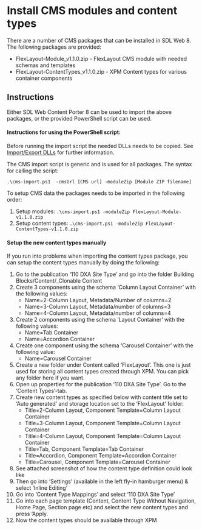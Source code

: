 Install CMS modules and content types
=========================================

There are a number of CMS packages that can be installed in SDL Web 8.
The following packages are provided:

* FlexLayout-Module_v1.1.0.zip - FlexLayout CMS module with needed schemas and templates
* FlexLayout-ContentTypes_v1.1.0.zip - XPM Content types for various container components

Instructions
-------------

Either SDL Web Content Porter 8 can be used to import the above packages, or the provided PowerShell script can be used.

#### Instructions for using the PowerShell script:

Before running the import script the needed DLLs needs to be copied. See [Import/Export DLLs](./ImportExport/README.md) for further information.

The CMS import script is generic and is used for all packages. The syntax for calling the script:

```
.\cms-import.ps1  -cmsUrl [CMS url] -moduleZip [Module ZIP filename]
```

To setup CMS data the packages needs to be imported in the following order:

1. Setup modules: `.\cms-import.ps1 -moduleZip FlexLayout-Module-v1.1.0.zip`
2. Setup content types: `.\cms-import.ps1 -moduleZip FlexLayout-ContentTypes-v1.1.0.zip`

#### Setup the new content types manually

If you run into problems when importing the content types package, you can setup the content types manually by doing the following:

1. Go to the publication ‘110 DXA Site Type’ and go into the folder Building Blocks/Content/_Clonable Content
2. Create 3 components using the schema ‘Column Layout Container’ with the following values:
    - Name=2-Column Layout, Metadata/Number of columns=2
    - Name=3-Column Layout, Metadata/number of columns=3
    - Name=4-Column Layout, Metadata/number of columns=4
3. Create 2 components using the schema ‘Layout Container’ with the following values:
    - Name=Tab Container
    - Name=Accordion Container
4. Create one component using the schema ‘Carousel Container’ with the following value:
    - Name=Carousel Container
5. Create a new folder under Content called ‘FlexLayout’. This one is just used for storing all content types created through XPM. You can pick any folder here if you want.
6. Open up properties for the publication ‘110 DXA Site Type’. Go to the ‘Content Types’-tab.
7. Create new content types as specified below with content title set to ‘Auto generated’ and storage location set to the ‘FlexLayout’ folder:
    - Title=2-Column Layout, Component Template=Column Layout Container
    - Title=3-Column Layout, Component Template=Column Layout Container
    - Title=4-Column Layout, Component Template=Column Layout Container
    - Title=Tab, Component Template=Tab Container
    - Title=Accordion, Component Template=Accordion Container
    - Title=Carousel, Component Template=Carousel Container
8. See attached screenshot of how the content type definition could look like
9. Then go into ‘Settings’ (available in the left fly-in hamburger menu) & select ‘Inline Editing’
10. Go into ‘Content Type Mappings’ and select ‘110 DXA Site Type’
11. Go into each page template (Content, Content Type Without Navigation, Home Page, Section page etc) and select the new content types and press ‘Apply.
12. Now the content types should be available through XPM
